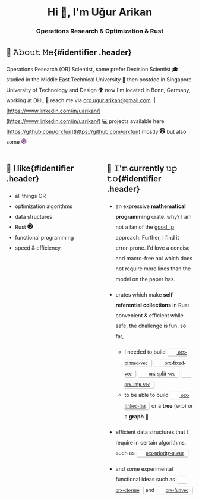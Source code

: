 <style>
    .header {
        font-family: consolas;
    }
    .two-columns {
        display: grid;
        grid-template-columns: auto auto;
        gap: 2rem;
    }
    .four-crates {
        display: flex;
        gap: 2rem;
    }
    .crate {
        color: black;
        border-top: 1px solid rgb(240,240,240);
        border-left: 1px solid rgb(240,240,240);
        border-right: 2px solid lightgray;
        border-bottom: 2px solid lightgray;
        border-radius: 5px;
        padding: 2px 10px;
        font-family: consolas;
    }
    .crate:hover {
        color: black;
        background-color: rgb(255,255,240);
    }
    .crate:active {
        background-color: rgb(255,255,220);
        border-top: 1px solid lightgray;
        border-left: 1px solid lightgray;
         border-right: 2px solid rgb(240,240,240);
        border-bottom: 2px solid rgb(240,240,240);
        color: black;
    }
    * {
        line-height: 1.75rem;
    }
</style>

<h1 align="center">Hi 👋, I'm Uğur Arikan</h1>
<h3 align="center">Operations Research & Optimization & Rust</h3>


## :book: 𝙰𝚋𝚘𝚞𝚝 𝙼𝚎{#identifier .header}

Operations Research (OR) Scientist, some prefer Decision Scientist
🎓 studied in the Middle East Technical University
🏫 then postdoc in Singapore University of Technology and Design
🌍 now I'm located in Bonn, Germany, working at DHL
💬 reach me via orx.ugur.arikan@gmail.com || [https://www.linkedin.com/in/uarikan/](https://www.linkedin.com/in/uarikan/)
💻 projects available here [https://github.com/orxfun](https://github.com/orxfun) mostly <img src="https://raw.githubusercontent.com/devicons/devicon/master/icons/rust/rust-plain.svg" alt="rust" width="15" height="15"/> but also some <img src="https://raw.githubusercontent.com/devicons/devicon/master/icons/csharp/csharp-original.svg" alt="csharp" width="15" height="15"/>

<div class="two-columns">

<div>

## 🤟 I like{#identifier .header}
- all things OR
- optimization algorithms
- data structures
- Rust <img src="https://raw.githubusercontent.com/devicons/devicon/master/icons/rust/rust-plain.svg" alt="rust" width="15" height="15"/>
- functional programming
- speed & efficiency
</div>


<div>

## 🎈 𝙸'𝚖 currently 𝚞𝚙 𝚝𝚘{#identifier .header}

- an expressive **mathematical programming** crate. why? I am not a fan of the [good_lp](https://crates.io/crates/good_lp) approach. Further, I find it error-prone. I'd love a concise and macro-free api which does not require more lines than the model on the paper has.

- crates which make **self referential collections** in Rust convenient & efficient while safe, the challenge is fun. so far,
  - I needed to build <a class="crate" href="https://crates.io/crates/orx-pinned-vec"><img src="https://crates.io/assets/cargo.png" alt="" width="15" height="15"/> orx-pinned-vec</a> <a class="crate" href="https://crates.io/crates/orx-fixed-vec"><img src="https://crates.io/assets/cargo.png" alt="" width="15" height="15"/> orx-fixed-vec</a> <a class="crate" href="https://crates.io/crates/orx-split-vec"><img src="https://crates.io/assets/cargo.png" alt="" width="15" height="15"/> orx-split-vec</a> <a class="crate" href="https://crates.io/crates/orx-imp-vec"><img src="https://crates.io/assets/cargo.png" alt="" width="15" height="15"/> orx-imp-vec</a>
  - to be able to build <a class="crate" href="https://crates.io/crates/orx-linked-list"><img src="https://crates.io/assets/cargo.png" alt="" width="15" height="15"/> orx-linked-list</a> or a **tree** (wip) or a **graph** 🎯

- efficient data structures that I require in certain algorithms, such as <a class="crate" href="https://crates.io/crates/orx-priority-queue"><img src="https://crates.io/assets/cargo.png" alt="" width="15" height="15"/>orx-priority-queue</a>

- and some experimental functional ideas such as <a class="crate" href="https://crates.io/crates/orx-closure"><img src="https://crates.io/assets/cargo.png" alt="" width="15" height="15"/>orx-closure</a> and <a class="crate" href="https://crates.io/crates/orx-funvec"><img src="https://crates.io/assets/cargo.png" alt="" width="15" height="15"/>orx-funvec</a>

</div>

</div>
